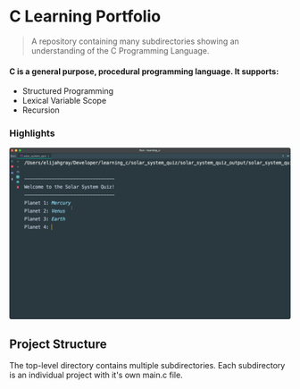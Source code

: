 # C Learning Portfolio
> A repository containing many subdirectories showing an understanding of the C Programming Language.

#### C is a general purpose, procedural programming language. It supports:
* Structured Programming
* Lexical Variable Scope
* Recursion

### Highlights

![](solar-system.gif)

## Project Structure
The top-level directory contains multiple subdirectories. Each subdirectory is an individual project with it's own main.c file.  